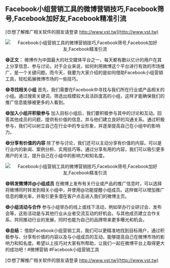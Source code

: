 ## **Facebook小组营销工具的微博营销技巧,Facebook筛号,Facebook加好友,Facebook精准引流**

[😍想了解推广相关软件的朋友请登录 http://www.vst.tw](http://www.vst.tw)

 <center><img src="https://vst.tw/MP4/tuiguang/png/8.png" alt="Facebook小组营销工具的微博营销技巧,Facebook筛号,Facebook加好友,Facebook精准引流"></center>

**😄正文：**
微博作为中国最大的社交媒体平台之一，每天都有数以亿计的用户在其上分享信息、参与讨论。对于企业来说，如何利用微博这个平台进行有效的市场推广，是一个关键问题。而今天，我要为大家介绍的是如何借助Facebook小组营销工具，轻松拓展微博市场的一些技巧。

**😄寻找相关小组**
首先，我们需要在Facebook中寻找与我们所在行业或产品相关的小组。通过搜索关键词，筛选出规模较大且活跃度高的小组，这样才能确保我们的推广信息能够被更多的人看到。

**😄加入小组并积极参与**
加入目标小组后，我们要积极参与其中的讨论和互动。回答其他成员的问题，提供有价值的信息，并与他们建立良好的沟通关系。通过积极参与，我们可以树立自己在行业中的专业形象，并逐渐提高自己在小组中的影响力。

**😄分享有价值的内容**
除了参与讨论，我们还可以主动分享有价值的内容。可以是行业内的新闻、案例分析、实用技巧等。通过分享有用的内容，我们可以吸引更多用户的关注，提升自己在小组中的影响力和知名度。

 <center><img src="https://vst.tw/MP4/tuiguang/png/6.png" alt="Facebook小组营销工具的微博营销技巧,Facebook筛号,Facebook加好友,Facebook精准引流"></center>

**😄转发微博并@小组成员**
在微博上发布有关行业或产品的推广信息时，可以选择将微博同时转发到相关小组中，并使用@功能提醒小组成员。这样做可以增加推广信息的曝光率，并吸引更多潜在客户点击进入我们的微博主页。

**😄小组活动与合作**
参与小组举办的线上或线下活动，例如举办行业研讨会、发布会等，这些活动是与其他行业从业者交流互动的好机会。与其他成员建立合作关系，共同推动行业的发展，同时也能为自己的品牌带来更多曝光和机会。

**😄总结：**
借助Facebook小组营销工具，我们可以更精准地找到目标用户，通过积极参与、分享有价值的内容以及与小组成员的互动，能够提高自己在微博市场的影响力和知名度。希望以上技巧对大家有所帮助，让我们一起在微博平台上取得更大的成功吧！#微博营销 #Facebook小组营销工具

[😍想了解推广相关软件的朋友请登录 http://www.vst.tw](http://www.vst.tw)



